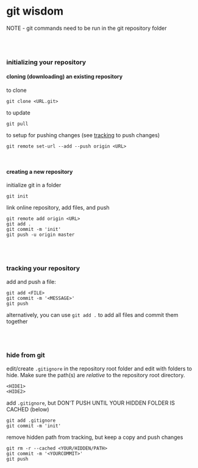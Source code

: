 # git wisdom

NOTE - git commands need to be run in the git repository folder

<br /><br />

### initializing your repository
#### cloning (downloading) an existing repository

to clone
```
git clone <URL.git>
```

to update
```
git pull
```

to setup for pushing changes (see [tracking](https://gitlab.com/xonq/tutorials/-/blob/git.md#tracking-your-repository) to push changes)
```
git remote set-url --add --push origin <URL>
``` 

<br />

#### creating a new repository

initialize git in a folder
```
git init
```

link online repository, add files, and push
```
git remote add origin <URL>
git add .
git commit -m 'init'
git push -u origin master
```

<br /><br />

### tracking your repository

add and push a file:
```
git add <FILE>
git commit -m '<MESSAGE>'
git push
```
alternatively, you can use `git add .` to add all files and commit them together

<br /><br />

### hide from git
edit/create `.gitignore` in the repository root folder and edit with folders to hide. Make sure the path(s) are *relative* to the repository root directory.
```
<HIDE1>
<HIDE2>
```

add `.gitignore`, but DON'T PUSH UNTIL YOUR HIDDEN FOLDER IS CACHED (below)
```
git add .gitignore
git commit -m 'init'
```

remove hidden path from tracking, but keep a copy and push changes
```
git rm -r --cached <YOUR/HIDDEN/PATH>
git commit -m '<YOURCOMMIT>'
git push
```
